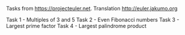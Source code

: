 Tasks from https://projecteuler.net.
Translation http://euler.jakumo.org
  
Task 1 - Multiples of 3 and 5
Task 2 - Even Fibonacci numbers
Task 3 - Largest prime factor
Task 4 - Largest palindrome product
